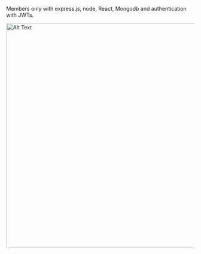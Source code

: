 Members only with express.js, node, React, Mongodb and authentication with JWTs. 

<img src="client/src/assets/localhost_5173_%20(1).png" alt="Alt Text" width="600" />
